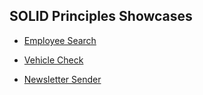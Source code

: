 ## SOLID Principles Showcases


* [Employee Search](./EmployeeSearch)

* [Vehicle Check](./VehicleCheck)

* [Newsletter Sender](./NewsletterSender)
